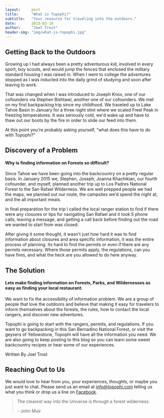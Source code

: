 ```yaml
---
layout:     post
title:      "What is Topophi?"
subtitle:   "Your resource for traveling into the outdoors."
date:       2015-03-18
author:     "Joel Trost"
header-img: "img/what-is-topophi.jpg"
---
```


<h2 class="section-heading">Getting Back to the Outdoors</h2>

<p>Growing up I had always been a pretty adventurous kid, involved in every sport, boy scouts, and would jump the fences that enclosed the military standard housing I was raised in.  When I went to college the adventures stopped as I was inducted into the daily grind of studying and soon after leaving to work.</p>

<p>That was changed when I was introduced to Joseph Knox, one of our cofounders via Stephen Bishtawi, another one of our cofounders.  We met on my first backpacking trip since my childhood.  We traveled up to Lake Tahoe Basin in January for a three night stint where we scaled Freel Peak in freezing temperatures.  It was seriously cold, we'd wake up and have to thaw out our boots by the fire in order to slide our feed into them.</p>

<p>At this point you're probably asking yourself, "what does this have to do with Topophi?"  </p>

<h2 class="section-heading">Discovery of a Problem</h2>
<h4>Why is finding information on Forests so difficult?</h4>

<p>Since Tahoe we have been going into the backcountry on a pretty regular basis.  In January 2015 we, Stephen, Joseph, Joanna Khachikian, our fourth cofounder, and myself,  planned another trip up to Los Padres National Forest to the San Rafael Wilderness.  We are well prepped people we had the maps, we planned out our route, the campsites we'd spend the night at, and the all important meals.</p>

<p>In final preparation for the trip I called the local ranger station to find if there were any closures or tips for navigating San Rafael and it took 5 phone calls, leaving a message, and getting  a call back before finding out the road we wanted to start from was closed.</p>

<p>After giving it some thought, it wasn't just how hard it was to find information about closures and area specific information, it was the entire process of planning.  Its hard to find the permits or even if there are any permits necessary.  Where those permits apply, the regulations, can you have fires, and what the heck are you allowed to do here anyway.</p>


<h2 class="section-heading">The Solution</h2>
<h4>Lets make finding information on Forests, Parks, and Wildernesses as easy as finding your local restaurant.</h4>

<p>We want to fix the accessibility of information problem.  We are a group of people that love the outdoors and believe that making it easy for travelers to inform themselves about the forests, the rules, how to contact the local rangers, and discover new adventures.</p>

<p>Topophi is going to start with the rangers, permits, and regulations.  If you want to go backpacking in this San Bernadino National Forest, or visit the geysers of Yellowstone, Topophi will have all the information you need.  We are also going to keep posting to this blog so you can learn some sweet backcountry recipes or hear some of our experiences.</p>
<span>Written By Joel Trost</span>

<h2 class="section-heading">Reaching Out to Us</h2>

<p>We would love to hear from you, your experiences, thoughts, or maybe you just want to chat.  Please send us an email at <a href="mailto:info@topophi.com">info@topophi.com</a>  telling us what you think or drop us a line on <a target="_blank"  href='https://www.facebook.com/topophi'>Facebook</a>.</p>

<blockquote>The clearest way into the Universe is through a forest wilderness. 
  <p>- John Muir</p>
</blockquote>